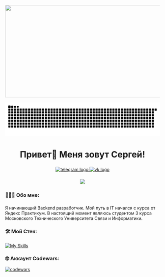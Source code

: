 <div align="center">
  <img height="300" width="600" src="https://i.pinimg.com/originals/50/27/2a/50272a0d34a8666dbe24b03c0544d7ec.gif"  />
</div>

<p align="center">
 <img width="620" src="includes/github-snake.svg" alt="snake"/>
</p>

###

<h1 align="center">Привет👋 Меня зовут Сергей!</h1>

###

<div align="center">
  <a href="https://t.me/SerdgioTheCreator" target="_blank">
    <img src="https://img.shields.io/static/v1?message=Telegram&logo=telegram&label=&color=2CA5E0&logoColor=white&labelColor=&style=for-the-badge" height="25" alt="telegram logo"  />
  </a>
  <a href="https://vk.com/SerdgioTheCreator" target="_blank">
    <img src="https://img.shields.io/static/v1?message=vkontakte&logo=vk&label=&color=2CA5E0&logoColor=white&labelColor=&style=for-the-badge" height="25" alt="vk logo"  />
  </a>
</div>

###

<div align="center">
  <img src="https://visitor-badge.laobi.icu/badge?page_id=KonovalovSergey.SerdgioTheCreator"  />
</div>

###

<h3 align="left">👨🏻‍💻  Обо мне:</h3>

###

<p align="left">Я начинающий Backend разработчик. Мой путь в IT начался с курса от Яндекс Практикум. В настоящий момент являюсь студентом 3 курса Московского Технического Университета Связи и Информатики.</p>

###

<h3 align="left">🛠 Мой Стек:</h3>

###

[![My Skills](https://skillicons.dev/icons?i=python,django,flask,postgres,docker,nginx,postman,html,githubactions&perline=9)](https://skillicons.dev)

###

<h3 align="left">🤓 Аккаунт Codewars:</h3>

[![codewars](https://www.codewars.com/users/SerdgioTheCreator/badges/large)](https://www.codewars.com/users/SerdgioTheCreator)